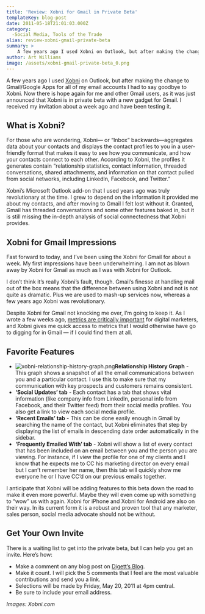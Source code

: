 ```yaml
---
title: 'Review: Xobni for Gmail in Private Beta'
templateKey: blog-post
date: 2011-05-18T21:01:03.000Z
category: 
  -Social Media, Tools of the Trade
alias: review-xobni-gmail-private-beta
summary: > 
  	A few years ago I used Xobni on Outlook, but after making the change to Gmail/Google Apps for all of my email accounts I had to say goodbye to Xobni. Now there is hope again for me and other Gmail users, as it was just announced that Xobni is in private beta with a new gadget for Gmail. I received my invitation about a week ago and have been testing it.
author: Art Williams
image: /assets/xobni-gmail-private-beta_0.png
---
```


A few years ago I used [Xobni](http://address.yahoo.com/xobni) on Outlook, but after making the change to Gmail/Google Apps for all of my email accounts I had to say goodbye to Xobni. Now there is hope again for me and other Gmail users, as it was just announced that Xobni is in private beta with a new gadget for Gmail. I received my invitation about a week ago and have been testing it.

What is Xobni?
--------------

For those who are wondering, Xobni— or “Inbox” backwards—aggregates data about your contacts and displays the contact profiles to you in a user-friendly format that makes it easy to see how you communicate, and how your contacts connect to each other. According to Xobni, the profiles it generates contain “relationship statistics, contact information, threaded conversations, shared attachments, and information on that contact pulled from social networks, including LinkedIn, Facebook, and Twitter.”

Xobni’s Microsoft Outlook add-on that I used years ago was truly revolutionary at the time. I grew to depend on the information it provided me about my contacts, and after moving to Gmail I felt lost without it. Granted, Gmail has threaded conversations and some other features baked in, but it is still missing the in-depth analysis of social connectedness that Xobni provides.

Xobni for Gmail Impressions
---------------------------

Fast forward to today, and I’ve been using the Xobni for Gmail for about a week. My first impressions have been underwhelming. I am not as blown away by Xobni for Gmail as much as I was with Xobni for Outlook.

I don’t think it’s really Xobni’s fault, though. Gmail’s finesse at handling mail out of the box means that the difference between using Xobni and not is not quite as dramatic. Plus we are used to mash-up services now, whereas a few years ago Xobni was revolutionary.

Despite Xobni for Gmail not knocking me over, I’m going to keep it. As I wrote a few weeks ago, [metrics are critically important](/insights/importance-online-marketing-metrics-and-analytics) for digital marketers, and Xobni gives me quick access to metrics that I would otherwise have go to digging for in Gmail — if I could find them at all.

Favorite Features
-----------------

*   ![xobni-relationship-history-graph.png](/sites/default/files/xobni-relationship-history-graph.png)**Relationship History Graph** - This graph shows a snapshot of all the email communications between you and a particular contact. I use this to make sure that my communication with key prospects and customers remains consistent.
*   **‘Social Updates’ tab** - Each contact has a tab that shows vital information (like company info from LinkedIn, personal info from Facebook, and their Twitter feed) from their social media profiles. You also get a link to view each social media profile.
*   **‘Recent Emails’ tab** - This can be done easily enough in Gmail by searching the name of the contact, but Xobni eliminates that step by displaying the list of emails in descending date order automatically in the sidebar.
*   **‘Frequently Emailed With’ tab** - Xobni will show a list of every contact that has been included on an email between you and the person you are viewing. For instance, if I view the profile for one of my clients and I know that he expects me to CC his marketing director on every email but I can’t remember her name, then this tab will quickly show me everyone he or I have CC’d on our previous emails together.

I anticipate that Xobni will be adding features to this beta down the road to make it even more powerful. Maybe they will even come up with something to “wow” us with again. Xobni for iPhone and Xobni for Android are also on their way. In its current form it is a robust and proven tool that any marketer, sales person, social media advocate should not be without.

Get Your Own Invite
-------------------

There is a waiting list to get into the private beta, but I can help you get an invite. Here’s how:

*   Make a comment on any blog post on [Digett’s Blog](/insights).
*   Make it count. I will pick the 5 comments that I feel are the most valuable contributions and send you a link.
*   Selections will be made by Friday, May 20, 2011 at 4pm central.
*   Be sure to include your email address.

_Images: Xobni.com_
